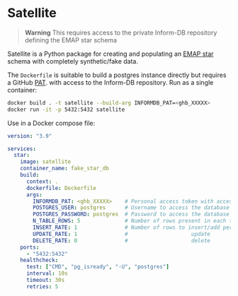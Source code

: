 # Satellite

> **Warning**
> This requires access to the private Inform-DB repository defining the EMAP star schema

Satellite is a Python package for creating and populating an
[EMAP star](https://github.com/inform-health-informatics/Inform-DB) schema
with completely synthetic/fake data.

The `Dockerfile` is suitable to build a postgres instance directly but requires
a GitHub [PAT](https://docs.github.com/en/authentication/keeping-your-account-and-data-secure/creating-a-personal-access-token).
with access to the Inform-DB repository. Run as a single container:
```bash
docker build . -t satellite --build-arg INFORMDB_PAT=<ghb_XXXXX>
docker run -it -p 5432:5432 satellite
```

Use in a Docker compose file:
```yaml
version: "3.9"

services:
  star:
    image: satellite
    container_name: fake_star_db
    build:
      context: .
      dockerfile: Dockerfile
      args:
        INFORMDB_PAT: <ghb_XXXXX>    # Personal access token with access to clone UCLH-Foundry/Inform-DB
        POSTGRES_USER: postgres      # Username to access the database
        POSTGRES_PASSWORD: postgres  # Password to access the database
        N_TABLE_ROWS: 5              # Number of rows present in each table initially
        INSERT_RATE: 1               # Number of rows to insert/add per second
        UPDATE_RATE: 1               #                    update
        DELETE_RATE: 0               #                    delete 
    ports:
      - "5432:5432"
    healthcheck:
      test: ["CMD", "pg_isready", "-U", "postgres"]
      interval: 10s
      timeout: 30s
      retries: 5
```
